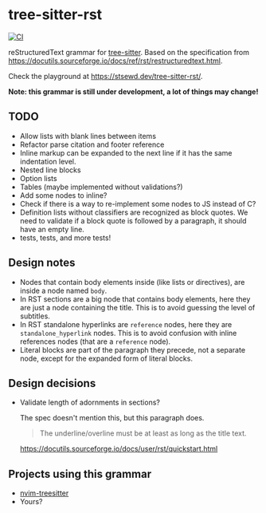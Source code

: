 # tree-sitter-rst

[![CI](https://github.com/stsewd/tree-sitter-rst/workflows/CI/badge.svg)](https://github.com/stsewd/tree-sitter-rst/actions?query=workflow%3ACI+branch%3Amaster)

reStructuredText grammar for [tree-sitter](https://tree-sitter.github.io/tree-sitter/).
Based on the specification from  <https://docutils.sourceforge.io/docs/ref/rst/restructuredtext.html>.

Check the playground at <https://stsewd.dev/tree-sitter-rst/>.

**Note: this grammar is still under development, a lot of things may change!**

## TODO

- Allow lists with blank lines between items
- Refactor parse citation and footer reference
- Inline markup can be expanded to the next line if it has the same indentation level.
- Nested line blocks
- Option lists
- Tables (maybe implemented without validations?)
- Add some nodes to inline?
- Check if there is a way to re-implement some nodes to JS instead of C?
- Definition lists without classifiers are recognized as block quotes.
  We need to validate if a block quote is followed by a paragraph,
  it should have an empty line.
- tests, tests, and more tests!

## Design notes

- Nodes that contain body elements inside (like lists or directives),
  are inside a node named `body`.
- In RST sections are a big node that contains body elements,
  here they are just a node containing the title.
  This is to avoid guessing the level of subtitles.
- In RST standalone hyperlinks are `reference` nodes,
  here they are `standalone_hyperlink` nodes.
  This is to avoid confusion with inline references nodes
  (that are a `reference` node).
- Literal blocks are part of the paragraph they precede, not a separate node,
  except for the expanded form of literal blocks.

## Design decisions

- Validate length of adornments in sections?

  The spec doesn't mention this, but this paragraph does.

  > The underline/overline must be at least as long as the title text.

  https://docutils.sourceforge.io/docs/user/rst/quickstart.html


## Projects using this grammar

- [nvim-treesitter](https://github.com/nvim-treesitter/nvim-treesitter)
- Yours?
